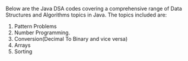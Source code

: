 Below are the Java DSA codes covering a comprehensive range of Data Structures and Algorithms topics in Java. 
The topics included are: 
1. Pattern Problems
2. Number Programming.
3. Conversion(Decimal To Binary and vice versa)
4. Arrays
5. Sorting
